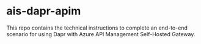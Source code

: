 # ais-dapr-apim
This repo contains the technical instructions to complete an end-to-end scenario for using Dapr with Azure API Management Self-Hosted Gateway.
